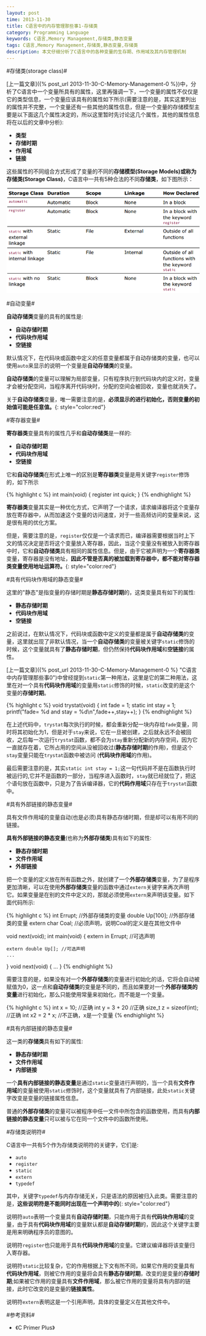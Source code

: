 ```yaml
---
layout: post
time: 2013-11-30
title: C语言中的内存管理那些事1-存储类
category: Programming Language
keywords: C语言,Memory Management,存储类,静态变量
tags: C语言,Memory Management,存储类,静态变量,存储类
description: 本文仔细分析了C语言中的各种变量的生存期、作用域及其内存管理机制
---
```

#存储类(storage class)#

[上一篇文章]({% post_url 2013-11-30-C-Memory-Management-0  %})中，分析了C语言中一个变量所具有的属性，这里再强调一下，一个变量的属性不仅仅是它的类型信息，一个变量应该具有的属性如下所示(需要注意的是，其实这里列出的属性并不完整，一个变量还有一些其他的属性信息，但是一个变量的存储模型主要是以下面这几个属性决定的，所以这里暂时先讨论这几个属性，其他的属性信息将在以后的文章中分析):

- **类型**
- **存储时期**
- **作用域**
- **链接**

这些属性的不同组合方式形成了变量的不同的**存储模型(Storage Models)**或称为**存储类(Storage Class)**，C语言中一共有5种合法的不同**存储类**，如下图所示：

![](/assets/image/posts/2013-11-30-C-Memory-Management-1.png)

#自动变量#

**自动存储类**变量的具有的属性是:

- **自动存储时期**
- **代码块作用域**
- **空链接**

默认情况下，在代码块或函数中定义的任意变量都属于自动存储类的变量，也可以使用`auto`来显示的说明一个变量是**自动存储类**的变量。

**自动存储类**的变量可以理解为局部变量，只有程序执行到代码块内的定义时，变量才会被分配空间，当程序离开代码块时，分配的空间会被回收，变量也就消失了。

关于**自动存储类**变量，唯一需要注意的是，**必须显示的进行初始化，否则变量的初始值可能是任意值。**{: style="color:red"}


#寄存器变量#

**寄存器类**变量具有的属性几乎和**自动存储类**是一样的:

- **自动存储时期**
- **代码块作用域**
- **空链接**

它和**自动存储类**在形式上唯一的区别是**寄存器类**变量是用关键字`register`修饰的，如下所示

{% highlight c %}
int main(void)
{
    register int quick;
}
{% endhighlight %}

**寄存器类**变量其实是一种优化方式，它声明了一个请求，请求编译器将这个变量存放在寄存器中，从而加速这个变量的访问速度，对于一些高频访问的变量来说，这是很有用的优化方案。

但是，需要注意的是，`register`仅仅是一个请求而已，编译器需要根据当时上下文的情况决定是否将这个变量放入寄存器，因此，当这个变量没有被放入到寄存器中时，它和**自动存储类**具有相同的属性信息。但是，由于它被声明为一个**寄存器类**变量，寄存器是没有地址，**因此不管是否真的被加载到寄存器中，都不能对寄存器类变量使用地址运算符。**{: style="color:red"}


#具有代码块作用域的静态变量#

这里的"静态"是指变量的存储时期是**静态存储时期**的，这类变量具有如下的属性:

- **静态存储时期**
- **代码块作用域**
- **空链接**

之前说过，在默认情况下，代码块或函数中定义的变量都是属于**自动存储类**的变量，这里就出现了非默认情况，当一个**自动存储类**的变量被关键字`static`修饰的时候，这个变量就具有了**静态存储时期**，但仍然保持**代码块作用域**和**空链接**的属性。

[上一篇文章]({% post_url 2013-11-30-C-Memory-Management-0  %} "C语言中内存管理那些事0")中曾经提到`static`第一种用法，这里是它的第二种用法，这里在对一个具有**代码块作用域**的变量用`static`修饰的时候，`static`改变的是这个变量的**存储时期**。


{% highlight c %}
void trystat(void)
{
    int fade = 1;
    static int stay = 1;
    printf("fade= %d and stay = %d\n",fade++,stay++);
}
{% endhighlight %}

在上述代码中，`trystat`每次执行的时候，都会重新分配一块内存给`fade`变量，同时将其初始化为1，但是对于`stay`来说，它在一旦被创建，之后就永远不会被回收，之后每一次运行`trystat`函数，都不会为`stay`重新分配新的内存空间，因为它一直就存在着，它所占用的空间从没被回收过(**静态存储时期**的作用)，但是这个`stay`变量只能在`trystat`函数中被访问 (**代码块作用域**的作用)。

最后需要注意的是，其实`static int stay = 1;`这一句代码并不是在函数执行时被运行的,它并不是函数的一部分，当程序进入函数时，`stay`就已经就位了，把这个语句放在函数中，只是为了告诉编译器，它的**代码作用域**只存在于`trystat`函数中。


#具有外部链接的静态变量#

具有文件作用域的变量自动(也是必须)具有静态存储时期，但是却可以有用不同的链接。

**具有外部链接的静态变量**(也称为**外部存储类**)具有如下的属性:

- **静态存储时期**
- **文件作用域**
- **外部链接**

把一个变量的定义放在所有函数之外，就创建了一个**外部存储类**变量，为了是程序更加清晰，可以在使用**外部存储类**变量的函数中通过`extern`关键字来再次声明它。如果变量是在别的文件中定义的，那就必须使用`extern`来声明该变量。如下面代码所示:

{% highlight  c %}
int Errupt;         //外部存储类的变量
double Up[100];     //外部存储类的变量
extern char Coal;   //必须声明，说明Coal的定义是在其他文件中

void next(void);
int main(void)
{
    extern in Errupt;   //可选声明

    extern double Up[]; //可选声明
    ...
}
void next(void)
{
    ...
}
{% endhighlight %}

需要注意的是，如果没有对一个**外部存储类**的变量进行初始化的话，它将会自动被赋值为0，这一点和**自动存储类**的变量是不同的，而且如果要对一个**外部存储类的变量**进行初始化，那么只能使用常量来初始化，而不能是一个变量。

{% highlight c %}
int x = 10;     //正确
int y = 3 + 20  //正确
size_t z = sizeof(int);  //正确
int x2 = 2 * x;     //不正确，x是一个变量
{% endhighlight %}


#具有内部链接的静态变量#

这一类的**存储类**具有如下的属性:

- **静态存储时期**
- **文件作用域**
- **内部链接**

一个**具有内部链接的静态变量**是通过`static`变量进行声明的，当一个具有**文件作用域**的变量被使用`static`修饰时，这个变量就具有了内部链接，此处`static`关键字改变是变量的链接属性信息。

普通的**外部存储类**的变量可以被程序中任一文件中所包含的函数使用，而具有**内部链接的静态变量**只可以被与它在同一个文件中的函数所使用。

#存储类说明符#

C语言中一共有5个作为存储类说明符的关键字，它们是:

- `auto`
- `register`
- `static`
- `extern`
- `typedef`

其中，关键字`typedef`与内存存储无关，只是语法的原因被归入此类。需要注意的是，**这些说明符是不能同时出现在一个声明中的**{: style="color:red"}

说明符`auto`表明一个变量具有**自动存储时期**，只能作用于具有**代码块作用域**的变量，由于具有**代码块作用域**的变量默认都是**自动存储时期**的，因此这个关键字主要是用来明确程序员的意图的。

说明符`register`也只能用于具有**代码块作用域**的变量。它建议编译器将该变量归入寄存器。

说明符`static`比较复杂，它的作用根据上下文有所不同，如果它作用的变量具有**代码块作用域**，则被它作用的变量将会具有**静态存储时期**，改变的是变量的**存储时期**;如果被它作用的变量具有**文件作用域**，那么被它作用的变量将具有内部的链接，此时它改变的是变量的**链接属性**。

说明符`extern`表明这是一个引用声明，具体的变量定义在其他文件中。

#参考资料#

- 《C Primer Plus》
